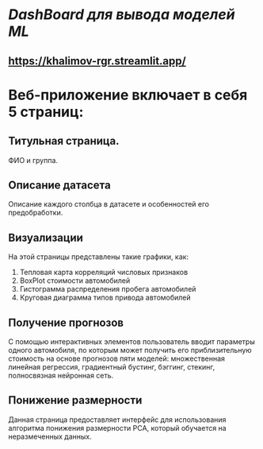 # *DashBoard для вывода моделей ML*
## https://khalimov-rgr.streamlit.app/


# Веб-приложение включает в себя 5 страниц:
## Титульная страница.
ФИО и группа.

## Описание датасета
Описание каждого столбца в датасете и особенностей его предобработки.

## Визуализации
На этой страницы представлены такие графики, как:
1. Тепловая карта корреляций числовых признаков
2. BoxPlot стоимости автомобилей
3. Гистограмма распределения пробега автомобилей
4. Круговая диаграмма типов привода автомобилей

## Получение прогнозов
С помощью интерактивных элементов пользователь вводит параметры одного автомобиля, по которым может получить его приблизительную стоимость на основе прогнозов пяти моделей: множественная линейная регрессия,
градиентный бустинг, бэггинг, стекинг, полносвязная нейронная сеть.

## Понижение размерности
Данная страница предоставляет интерфейс для использования алгоритма понижения размерности PCA, который обучается на неразмеченных данных.
